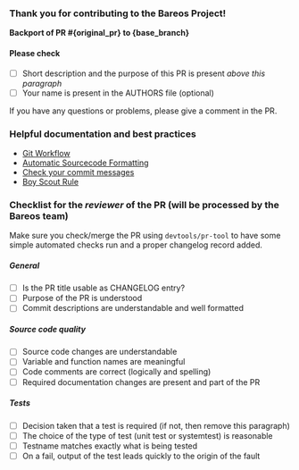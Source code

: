 ### Thank you for contributing to the Bareos Project!

**Backport of PR #{original_pr} to {base_branch}**

#### Please check

- [ ] Short description and the purpose of this PR is present _above this paragraph_
- [ ] Your name is present in the AUTHORS file (optional)

If you have any questions or problems, please give a comment in the PR.

### Helpful documentation and best practices

- [Git Workflow](https://docs.bareos.org/DeveloperGuide/gitworkflow.html)
- [Automatic Sourcecode Formatting](https://docs.bareos.org/DeveloperGuide/generaldevel.html#automatic-sourcecode-formatting)
- [Check your commit messages](https://docs.bareos.org/DeveloperGuide/gitworkflow.html#commits)
- [Boy Scout Rule](https://docs.bareos.org/DeveloperGuide/generaldevel.html#boy-scout-rule)

### Checklist for the _reviewer_ of the PR (will be processed by the Bareos team)
Make sure you check/merge the PR using `devtools/pr-tool` to have some simple automated checks run and a proper changelog record added.

##### General
- [ ] Is the PR title usable as CHANGELOG entry?
- [ ] Purpose of the PR is understood
- [ ] Commit descriptions are understandable and well formatted

##### Source code quality
- [ ] Source code changes are understandable
- [ ] Variable and function names are meaningful
- [ ] Code comments are correct (logically and spelling)
- [ ] Required documentation changes are present and part of the PR

##### Tests
- [ ] Decision taken that a test is required (if not, then remove this paragraph)
- [ ] The choice of the type of test (unit test or systemtest) is reasonable
- [ ] Testname matches exactly what is being tested
- [ ] On a fail, output of the test leads quickly to the origin of the fault
